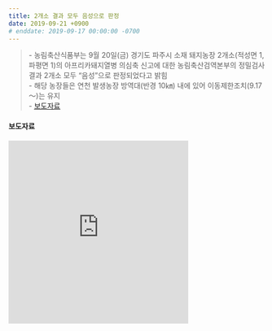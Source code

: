 ```yaml
---
title: 2개소 결과 모두 음성으로 판정
date: 2019-09-21 +0900
# enddate: 2019-09-17 00:00:00 -0700
---
```

> \- 농림축산식품부는 9월 20일(금) 경기도 파주시 소재 돼지농장 2개소(적성면 1, 파평면 1)의 아프리카돼지열병 의심축 신고에 대한 농림축산검역본부의 정밀검사 결과 2개소 모두 “음성”으로 판정되었다고 밝힘  
> \- 해당 농장들은 연천 발생농장 방역대(반경 10㎞) 내에 있어 이동제한조치(9.17～)는 유지  
> \- [보도자료](http://www.mafra.go.kr/FMD-AI/2095/subview.do?enc=Zm5jdDF8QEB8JTJGYmJzJTJGRk1ELUFJJTJGMzU0JTJGMzIxMzgzJTJGYXJ0Y2xWaWV3LmRvJTNG)  

#### 보도자료  
<iframe width="70%" height="360" src="https://www.youtube.com/embed/id3Y5U9Fobc" frameborder="0" allow="accelerometer; autoplay; encrypted-media; gyroscope; picture-in-picture" allowfullscreen></iframe>